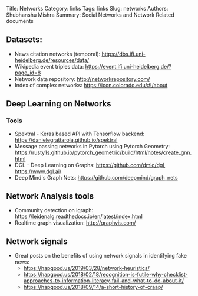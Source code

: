Title: Networks
Category: links
Tags: links
Slug: networks
Authors: Shubhanshu Mishra
Summary: Social Networks and Network Related documents


## Datasets: 

* News citation networks (temporal): https://dbs.ifi.uni-heidelberg.de/resources/data/
* Wikipedia event triples data: https://event.ifi.uni-heidelberg.de/?page_id=8
* Network data repository: http://networkrepository.com/
* Index of complex networks: https://icon.colorado.edu/#!/about

## Deep Learning on Networks

### Tools
* Spektral - Keras based API with Tensorflow backend: https://danielegrattarola.github.io/spektral
* Message passing networks in Pytorch using Pytorch Geometry: https://rusty1s.github.io/pytorch_geometric/build/html/notes/create_gnn.html
* DGL - Deep Learning on Graphs: https://github.com/dmlc/dgl, https://www.dgl.ai/
* Deep Mind's Graph Nets: https://github.com/deepmind/graph_nets

## Network Analysis tools

* Community detection on igraph: https://leidenalg.readthedocs.io/en/latest/index.html
* Realtime graph visualization: http://graphvis.com/


## Network signals
* Great posts on the benefits of using network signals in identifying fake news:
  - https://hapgood.us/2019/03/28/network-heuristics/
  - https://hapgood.us/2018/02/18/recognition-is-futile-why-checklist-approaches-to-information-literacy-fail-and-what-to-do-about-it/
  - https://hapgood.us/2018/09/14/a-short-history-of-craap/
